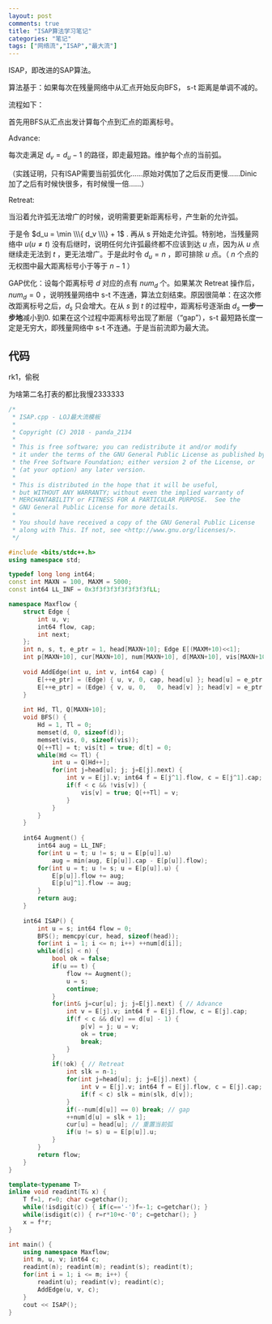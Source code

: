 ```yaml
---
layout: post
comments: true
title: "ISAP算法学习笔记"
categories: "笔记"
tags: ["网络流","ISAP","最大流"]
---
```


ISAP，即改进的SAP算法。

算法基于：如果每次在残量网络中从汇点开始反向BFS， s-t 距离是单调不减的。

流程如下：

首先用BFS从汇点出发计算每个点到汇点的距离标号。

Advance:

每次走满足 $d_v = d_u - 1$ 的路径，即走最短路。维护每个点的当前弧。

（实践证明，只有ISAP需要当前弧优化……原始对偶加了之后反而更慢……Dinic加了之后有时候快很多，有时候慢一倍……）

Retreat:

当沿着允许弧无法增广的时候，说明需要更新距离标号，产生新的允许弧。

于是令 $d_u = \min \\\{ d_v \\\} + 1$ . 再从 s 开始走允许弧。特别地，当残量网络中 $u(u \neq t)$ 没有后继时，说明任何允许弧最终都不应该到达 $u$ 点，因为从 $u$ 点继续走无法到 $t$ ，更无法增广。于是此时令 $d_u = n$ ，即可排除 $u$ 点。（ $n$ 个点的无权图中最大距离标号小于等于 $n-1$ ）

GAP优化：设每个距离标号 $d$ 对应的点有 $num_d$ 个。如果某次 Retreat 操作后，$num_d = 0$ ，说明残量网络中 s-t 不连通，算法立刻结束。原因很简单：在这次修改距离标号之后，$d_s$ 只会增大。在从 $s$ 到 $t$ 的过程中，距离标号逐渐由 $d_s$ **一步一步地**减小到0. 如果在这个过程中距离标号出现了断层（“gap”），s-t 最短路长度一定是无穷大，即残量网络中 s-t 不连通。于是当前流即为最大流。

<!--more-->

## 代码

rk1，偷税    

为啥第二名打表的都比我慢2333333

```cpp
/*
 * ISAP.cpp - LOJ最大流模板
 *
 * Copyright (C) 2018 - panda_2134
 *
 * This is free software; you can redistribute it and/or modify
 * it under the terms of the GNU General Public License as published by
 * the Free Software Foundation; either version 2 of the License, or
 * (at your option) any later version.
 *
 * This is distributed in the hope that it will be useful,
 * but WITHOUT ANY WARRANTY; without even the implied warranty of
 * MERCHANTABILITY or FITNESS FOR A PARTICULAR PURPOSE.  See the
 * GNU General Public License for more details.
 *
 * You should have received a copy of the GNU General Public License
 * along with This. If not, see <http://www.gnu.org/licenses/>.
 */

#include <bits/stdc++.h>
using namespace std;

typedef long long int64;
const int MAXN = 100, MAXM = 5000;
const int64 LL_INF = 0x3f3f3f3f3f3f3f3fLL;

namespace Maxflow {
	struct Edge { 
		int u, v; 
		int64 flow, cap; 
		int next; 
	};
	int n, s, t, e_ptr = 1, head[MAXN+10]; Edge E[(MAXM+10)<<1];
	int p[MAXN+10], cur[MAXN+10], num[MAXN+10], d[MAXN+10], vis[MAXN+10];
	
	void AddEdge(int u, int v, int64 cap) {
		E[++e_ptr] = (Edge) { u, v, 0, cap, head[u] }; head[u] = e_ptr;
		E[++e_ptr] = (Edge) { v, u, 0,   0, head[v] }; head[v] = e_ptr;
	}
	
	int Hd, Tl, Q[MAXN+10];
	void BFS() {
	    Hd = 1, Tl = 0;
		memset(d, 0, sizeof(d));
		memset(vis, 0, sizeof(vis));
		Q[++Tl] = t; vis[t] = true; d[t] = 0;
		while(Hd <= Tl) {
			int u = Q[Hd++]; 
			for(int j=head[u]; j; j=E[j].next) {
				int v = E[j].v; int64 f = E[j^1].flow, c = E[j^1].cap;
				if(f < c && !vis[v]) {
					vis[v] = true; Q[++Tl] = v;
				}
			}
		}
	}
	
	int64 Augment() {
		int64 aug = LL_INF;
		for(int u = t; u != s; u = E[p[u]].u) 
			aug = min(aug, E[p[u]].cap - E[p[u]].flow);
		for(int u = t; u != s; u = E[p[u]].u) {
			E[p[u]].flow += aug;
			E[p[u]^1].flow -= aug;
		}
		return aug;
	}
	
	int64 ISAP() {
		int u = s; int64 flow = 0;
		BFS(); memcpy(cur, head, sizeof(head));
		for(int i = 1; i <= n; i++) ++num[d[i]];
		while(d[s] < n) {
			bool ok = false;
			if(u == t) {
				flow += Augment();
				u = s;
				continue;
			}
			for(int& j=cur[u]; j; j=E[j].next) { // Advance
				int v = E[j].v; int64 f = E[j].flow, c = E[j].cap;
				if(f < c && d[v] == d[u] - 1) {
					p[v] = j; u = v;
					ok = true;
					break;
				}
			}
			if(!ok) { // Retreat
				int slk = n-1;
				for(int j=head[u]; j; j=E[j].next) {
					int v = E[j].v; int64 f = E[j].flow, c = E[j].cap;
					if(f < c) slk = min(slk, d[v]);
				}
				if(--num[d[u]] == 0) break; // gap
				++num[d[u] = slk + 1];
				cur[u] = head[u]; // 重置当前弧
				if(u != s) u = E[p[u]].u;
			}
		}
		return flow;
	}
}

template<typename T>
inline void readint(T& x) {
	T f=1, r=0; char c=getchar();
	while(!isdigit(c)) { if(c=='-')f=-1; c=getchar(); }
	while(isdigit(c)) { r=r*10+c-'0'; c=getchar(); }
	x = f*r;
}

int main() {
	using namespace Maxflow;
	int m, u, v; int64 c;
	readint(n); readint(m); readint(s); readint(t);
	for(int i = 1; i <= m; i++) {
		readint(u); readint(v); readint(c);
		AddEdge(u, v, c);
	}
	cout << ISAP();
}
```

